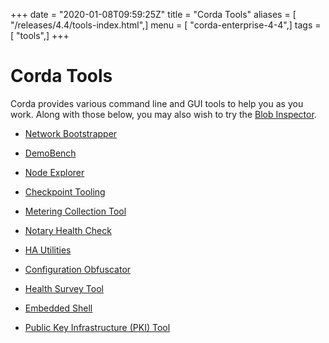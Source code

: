 +++
date = "2020-01-08T09:59:25Z"
title = "Corda Tools"
aliases = [ "/releases/4.4/tools-index.html",]
menu = [ "corda-enterprise-4-4",]
tags = [ "tools",]
+++


# Corda Tools

Corda provides various command line and GUI tools to help you as you work. Along with those below, you may also
            wish to try the [Blob Inspector](blob-inspector.md).


* [Network Bootstrapper](network-bootstrapper.md)

* [DemoBench](demobench.md)

* [Node Explorer](node-explorer.md)

* [Checkpoint Tooling](checkpoint-tooling.md)

* [Metering Collection Tool](metering-collector.md)

* [Notary Health Check](notary-healthcheck.md)

* [HA Utilities](ha-utilities.md)

* [Configuration Obfuscator](tools-config-obfuscator.md)

* [Health Survey Tool](health-survey.md)

* [Embedded Shell](shell.md)

* [Public Key Infrastructure (PKI) Tool](pki-tool.md)




